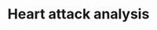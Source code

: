 ---
layout: page
title: Heart attack analysis
description: Explorative data analysis of different heart attack factors. Also implemented a deep learning model for predicting heart attacks.
img: assets/img/heart_attack_project.jpg
importance: 3
redirect: https://www.kaggle.com/code/urjalacoder/hearth-attack-analysis
category: personal
---